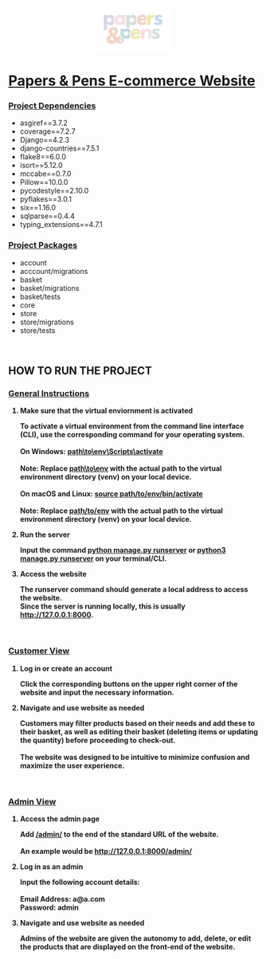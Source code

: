<div align="center">
<img src="media/images/logo_cropped_nobg.png" alt="papers & pens" width="150" height="90" center>
</div>

  <h1><b><u>Papers & Pens E-commerce Website</h1></b></u>

<h3><b><u>Project Dependencies</b></u></h3>
<ul>
    <li>asgiref==3.7.2</li>
    <li>coverage==7.2.7</li>
    <li>Django==4.2.3</li>
    <li>django-countries==7.5.1</li>
    <li>flake8==6.0.0</li>
    <li>isort==5.12.0</li>
    <li>mccabe==0.7.0</li>
    <li>Pillow==10.0.0</li>
    <li>pycodestyle==2.10.0</li>
    <li>pyflakes==3.0.1</li>
    <li>six==1.16.0</li>
    <li>sqlparse==0.4.4</li>
    <li>typing_extensions==4.7.1</li>
</ul>

<h3><b><u>Project Packages</b></u></h3>
<ul>
    <li>account</li>
    <li>acccount/migrations</li>
    <li>basket</li>
    <li>basket/migrations</li>
    <li>basket/tests</li>
    <li>core</li>
    <li>store</li>
    <li>store/migrations</li>
    <li>store/tests</li>
</ul>

<br>

<h2><b> HOW TO RUN THE PROJECT </h2></b>

<h3><b><u>General Instructions</b></u></h3>

<ol>
    <li style="font-weight: bold;">
        <b>Make sure that the virtual enviornment is activated</b>
        <p>
            To activate a virtual environment from the command line interface (CLI), use the corresponding command for your operating system.
            <br><br>
            <b>On Windows:</b> <u>path\to\env\Scripts\activate</u>
            <br><br>
            Note: Replace <u>path\to\env</u> with the actual path to the virtual environment directory (venv) on your local device.
            <br><br>
            <b>On macOS and Linux:</b> <u>source path/to/env/bin/activate</u>
            <br><br>
            Note: Replace <u>path/to/env</u> with the actual path to the virtual environment directory (venv) on your local device.
        </p>
    </li>
    <li style="font-weight: bold;">
        <b>Run the server</b>
        <p>
            Input the command <u>python manage.py runserver</u> or <u>python3 manage.py runserver</u> on your terminal/CLI.
        </p>
    </li>
    <li style="font-weight: bold;">
        <b>Access the website</b>
        <p>
            The runserver command should generate a local address to access the website. <br>
            Since the server is running locally, this is usually <u>http://127.0.0.1:8000</u>. 
        </p>
    </li>
</ol>

<br>

<h3><b><u>Customer View</b></u></h3>

<ol>
    <li style="font-weight: bold;">
        <b>Log in or create an account</b>
        <p>
            Click the corresponding buttons on the upper right corner of the website and input the necessary information.
        </p>
    </li>
    <li style="font-weight: bold;">
        <b>Navigate and use website as needed</b>
        <p>
            Customers may filter products based on their needs and add these to their basket, as well as editing their basket (deleting items or updating the quantity) before proceeding to check-out. <br><br>
            The website was designed to be intuitive to minimize confusion and maximize the user experience.
        </p>
    </li>
</ol>


<br>

<h3><b><u>Admin View</b></u></h3>

<ol>
    <li style="font-weight: bold;">
        <b>Access the admin page</b>
        <p>
            Add <u>/admin/</u> to the end of the standard URL of the website.
            <br><br>
            An example would be <u>http://127.0.0.1:8000/admin/</u>
        </p>
    </li>
    <li style="font-weight: bold;">
        <b>Log in as an admin</b>
        <p>
            Input the following account details: <br><br>
            <b>Email Address:</b> a@a.com<br>
            <b>Password:</b> admin
        </p>
    </li>
    <li style="font-weight: bold;">
        <b>Navigate and use website as needed</b>
        <p>
           Admins of the website are given the autonomy to add, delete, or edit the products that are displayed on the front-end of the website.
        </p>
    </li>
</ol>